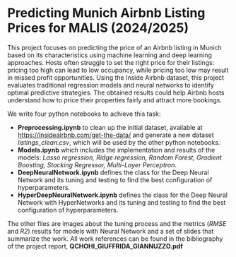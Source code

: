 # Predicting Munich Airbnb Listing Prices for MALIS (2024/2025)
This project focuses on predicting the price of an Airbnb listing in Munich based on its characteristics using machine learning and deep learning approaches. Hosts often struggle to set the right price for their listings: pricing too high can lead to low occupancy, while pricing too low may result in missed profit opportunities. Using the Inside Airbnb dataset, this project evaluates traditional regression models and neural networks to identify optimal predictive strategies. The obtained results could help Airbnb hosts understand how to price their properties fairly and attract more bookings.

We write four python notebooks to achieve this task: 
- __Preprocessing.ipynb__ to clean up the initial dataset, available at https://insideairbnb.com/get-the-data/ and generate a new dataset *listings_clean.csv*, which will be used by the other python notebooks.
- __Models.ipynb__ which includes the implementation and results of the models: *Lasso regression, Ridge regression, Random Forest, Gradient Boosting, Stacking Regressor, Multi-Layer Perceptron*.
- __DeepNeuralNetwork.ipynb__ defines the class for the Deep Neural Network and its tuning and testing to find the best configuration of hyperparameters.
- __HyperDeepNeuralNetwork.ipynb__ defines the class for the Deep Neural Network with HyperNetworks and its tuning and testing to find the best configuration of hyperparameters.

The other files are images about the tuning process and the metrics (*RMSE* and *R2*) results for models with Neural Network and a set of slides that summarize the work.
All work references can be found in the bibliography of the project report, __QCHOHI_GIUFFRIDA_GIANNUZZO.pdf__
